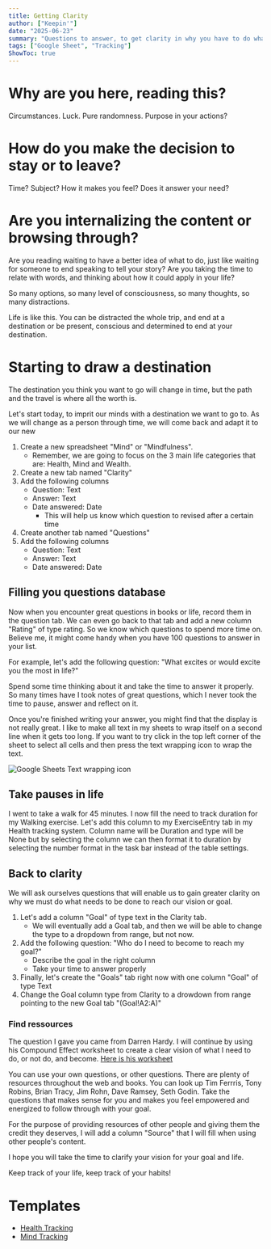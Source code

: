 ```yaml
---
title: Getting Clarity
author: ["Keepin'"]
date: "2025-06-23"
summary: "Questions to answer, to get clarity in why you have to do what you say you want to do"
tags: ["Google Sheet", "Tracking"]
ShowToc: true
---
```


# Why are you here, reading this?
Circumstances. Luck. Pure randomness. Purpose in your actions?

# How do you make the decision to stay or to leave?
Time? Subject? How it makes you feel? Does it answer your need?

# Are you internalizing the content or browsing through?
Are you reading waiting to have a better idea of what to do, just like waiting for someone to end speaking to tell your story?
Are you taking the time to relate with words, and thinking about how it could apply in your life?

So many options, so many level of consciousness, so many thoughts, so many distractions.

Life is like this. You can be distracted the whole trip, and end at a destination or be present, conscious and determined to end at your destination.

# Starting to draw a destination
The destination you think you want to go will change in time, but the path and the travel is where all the worth is.

Let's start today, to imprit our minds with a destination we want to go to. As we will change as a person through time, we will come back and adapt it to our new 

1. Create a new spreadsheet "Mind" or "Mindfulness".
    - Remember, we are going to focus on the 3 main life categories that are: Health, Mind and Wealth.
2. Create a new tab named "Clarity"
3. Add the following columns
    - Question: Text
    - Answer: Text
    - Date answered: Date
        - This will help us know which question to revised after a certain time
4. Create another tab named "Questions"
5. Add the following columns
    - Question: Text
    - Answer: Text
    - Date answered: Date

## Filling you questions database
Now when you encounter great questions in books or life, record them in the question tab. We can even go back to that tab and add a new column "Rating" of type rating. So we know which questions to spend more time on.
Believe me, it might come handy when you have 100 questions to answer in your list.

For example, let's add the following question: "What excites or would excite you the most in life?"

Spend some time thinking about it and take the time to answer it properly. So many times have I took notes of great questions, which I never took the time to pause, answer and reflect on it.

Once you're finished writing your answer, you might find that the display is not really great. I like to make all text in my sheets to wrap itself on a second line when it gets too long. If you want to try click in the top left corner of the sheet to select all cells and then press the text wrapping icon to wrap the text.

![Google Sheets Text wrapping icon](/posts/2025/06/23/Getting-Clarity_text-wrapping.png)

## Take pauses in life
I went to take a walk for 45 minutes. I now fill the need to track duration for my Walking exercise. Let's add this column to my ExerciseEntry tab in my Health tracking system. Column name will be Duration and type will be None but by selecting the column we can then format it to duration by selecting the number format in the task bar instead of the table settings.

## Back to clarity
We will ask ourselves questions that will enable us to gain greater clarity on why we must do what needs to be done to reach our vision or goal.

1. Let's add a column "Goal" of type text in the Clarity tab.
    - We will eventually add a Goal tab, and then we will be able to change the type to a dropdown from range, but not now.
2. Add the following question: "Who do I need to become to reach my goal?"
    - Describe the goal in the right column
    - Take your time to answer properly
3. Finally, let's create the "Goals" tab right now with one column "Goal" of type Text
4. Change the Goal column type from Clarity to a drowdown from range pointing to the new Goal tab "(Goal!A2:A)"

### Find ressources
The question I gave you came from Darren Hardy. I will continue by using his Compound Effect worksheet to create a clear vision of what I need to do, or not do, and become.
[Here is his worksheet](https://darrenhardy.com/resources/compound-effect/The-Compound-Effect-Worksheets_DarrenHardy.pdf)

You can use your own questions, or other questions. There are plenty of resources throughout the web and books. You can look up Tim Ferrris, Tony Robins, Brian Tracy, Jim Rohn, Dave Ramsey, Seth Godin.
Take the questions that makes sense for you and makes you feel empowered and energized to follow through with your goal.

For the purpose of providing resources of other people and giving them the credit they deserves, I will add a column "Source" that I will fill when using other people's content.

I hope you will take the time to clarify your vision for your goal and life.

Keep track of your life, keep track of your habits!

# Templates

* [Health Tracking](https://docs.google.com/spreadsheets/d/1QqiV7Y00_zAINU6hETKuOVlfXr9VaItzNaVRAYRA798/edit?usp=sharing)
* [Mind Tracking](https://docs.google.com/spreadsheets/d/1iQ62hGcQ3OP7Ve4qkQrkdya6aHDaqBJTS1r23NA6PZU/edit?usp=sharing)